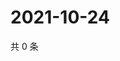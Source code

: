 # 2021-10-24

共 0 条

<!-- BEGIN WEIBO -->
<!-- 最后更新时间 Sun Oct 24 2021 09:56:34 GMT+0800 (China Standard Time) -->

<!-- END WEIBO -->
